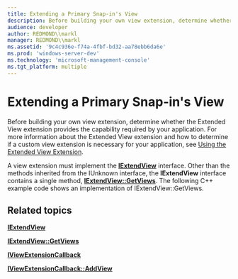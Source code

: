```yaml
---
title: Extending a Primary Snap-in's View
description: Before building your own view extension, determine whether the Extended View extension provides the capability required by your application.
audience: developer
author: REDMOND\\markl
manager: REDMOND\\markl
ms.assetid: '9c4c936e-f74a-4fbf-bd32-aa78ebb6da6e'
ms.prod: 'windows-server-dev'
ms.technology: 'microsoft-management-console'
ms.tgt_platform: multiple
---
```


# Extending a Primary Snap-in's View

Before building your own view extension, determine whether the Extended View extension provides the capability required by your application. For more information about the Extended View extension and how to determine if a custom view extension is necessary for your application, see [Using the Extended View Extension](using-the-extended-view-extension.md).

A view extension must implement the [**IExtendView**](iextendview.md) interface. Other than the methods inherited from the IUnknown interface, the **IExtendView** interface contains a single method, [**IExtendView::GetViews**](iextendview-getviews.md). The following C++ example code shows an implementation of IExtendView::GetViews.

## Related topics

<dl> <dt>

[**IExtendView**](iextendview.md)
</dt> <dt>

[**IExtendView::GetViews**](iextendview-getviews.md)
</dt> <dt>

[**IViewExtensionCallback**](iviewextensioncallback.md)
</dt> <dt>

[**IViewExtensionCallback::AddView**](iviewextensioncallback-addview.md)
</dt> </dl>

 

 





